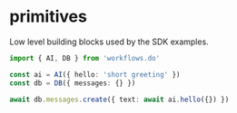 # primitives

Low level building blocks used by the SDK examples.

```ts
import { AI, DB } from 'workflows.do'

const ai = AI({ hello: 'short greeting' })
const db = DB({ messages: {} })

await db.messages.create({ text: await ai.hello({}) })
```
